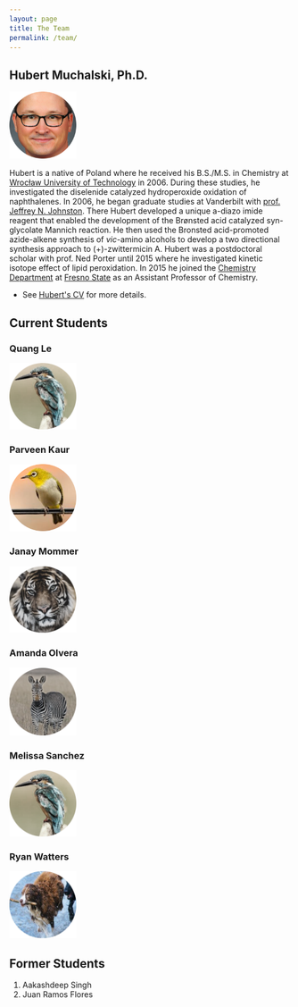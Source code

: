 ```yaml
---
layout: page
title: The Team
permalink: /team/
---
```


## Hubert Muchalski, Ph.D.

<img src="/img/hm-circle2.png" width="120" />

Hubert is a native of Poland where he received his B.S./M.S. in Chemistry at [Wrocław University of Technology][pwr] in 2006. During these studies, he investigated the diselenide catalyzed hydroperoxide oxidation of naphthalenes. In 2006, he began graduate studies at Vanderbilt with [prof. Jeffrey N. Johnston][jnj]. There Hubert developed a unique a-diazo imide reagent that enabled the development of the Brønsted acid catalyzed syn-glycolate Mannich reaction. He then used the Bronsted acid-promoted azide-alkene synthesis of _vic_-amino alcohols to develop a two directional synthesis approach to (+)-zwittermicin A. Hubert was a postdoctoral scholar with prof. Ned Porter until 2015 where he investigated kinetic isotope effect of lipid peroxidation. In 2015 he joined the [Chemistry Department][csm-chem] at [Fresno State][csuf] as an Assistant Professor of Chemistry.

- See [Hubert's CV][cv] for more details.

## Current Students

### Quang Le

<img src="/img/birdie.png" width="120" />

### Parveen Kaur

<img src="/img/bird2.png" width="120" />

### Janay Mommer

<img src="/img/tiger.png" width="120" />

### Amanda Olvera

<img src="/img/zebra.png" width="120" />

### Melissa Sanchez

<img src="/img/birdie.png" width="120" />

### Ryan Watters

<img src="/img/lama.png" width="120" />

## Former Students

1. Aakashdeep Singh
2. Juan Ramos Flores

[csm-chem]: http://www.fresnostate.edu/csm/chemistry
[csuf]: http://www.fresnostate.edu
[pwr]: http://pwr.edu.pl/en/
[jnj]: http://johnstonchemistry.org/
[cv]: /downloads/vitae.pdf
